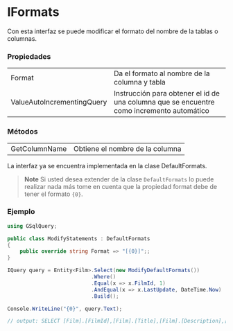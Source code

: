 # IFormats

Con esta interfaz se puede modificar el formato del nombre de la tablas o columnas.

### Propiedades

|                               |                                                                                            |
|-------------------------------|--------------------------------------------------------------------------------------------|
| Format                        | Da el formato al nombre de la columna y tabla                                              |
| ValueAutoIncrementingQuery    | Instrucción para obtener el id de una columna que se encuentre como incremento automático  |


### Métodos 

|                       |                                 |
|-----------------------|---------------------------------|
| GetColumnName         | Obtiene el nombre de la columna |

La interfaz ya se encuentra implementada en la clase DefaultFormats.

> **Note**
> Si usted desea extender de la clase `DefaultFormats` lo puede realizar nada más tome en cuenta que la propiedad format debe de tener el formato `{0}`.

### Ejemplo

```csharp
using GSqlQuery;

public class ModifyStatements : DefaultFormats
{
    public override string Format => "[{0}]";;
}

IQuery query = Entity<Film>.Select(new ModifyDefaultFormats())
                           .Where()
                           .Equal(x => x.FilmId, 1)
                           .AndEqual(x => x.LastUpdate, DateTime.Now)
                           .Build();

Console.WriteLine("{0}", query.Text);

// output: SELECT [Film].[FilmId],[Film].[Title],[Film].[Description],[Film].[ReleaseYear],[Film].[LanguageId],[Film].[OriginalLanguageId],[Film].[RentalDuration],[Film].[RentalRate],[Film].[Length],[Film].[ReplacementCost],[Film].[Rating],[Film].[SpecialFeatures],[Film].[LastUpdate] FROM [Film] WHERE [Film].[FilmId] = @PE0 AND [Film].[LastUpdate] = @PE1;
```